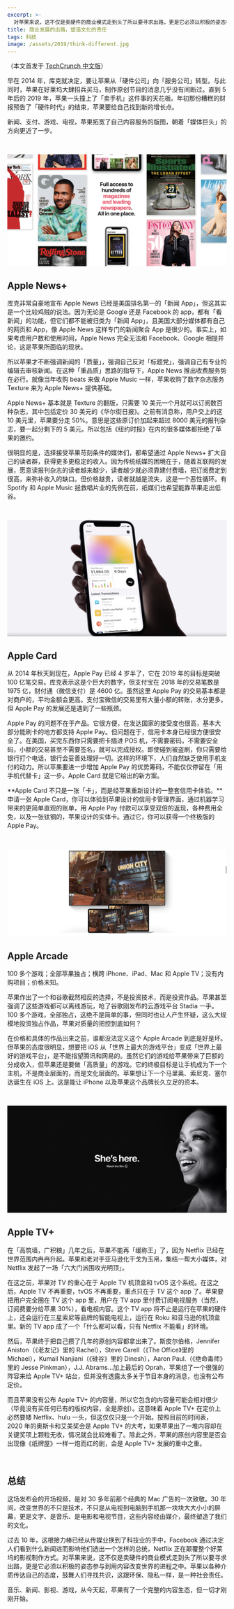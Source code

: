 ```yaml
---
excerpt: >-
  对苹果来说，这不仅是卖硬件的商业模式走到头了所以要寻求出路，更是它必须以积极的姿态参与到用内容改变世界的进程之中。以各种介质传达自己的态度，鼓舞人们寻找共识，这跟环保、隐私一样，是一种社会责任。
title: 商业发展的出路，塑造文化的责任
tags: 科技
image: /assets/2019/think-different.jpg
---
```


（本文首发于 [TechCrunch 中文版](https://techcrunch.cn/2019/03/26/apple-spring-event/)）

早在 2014 年，库克就决定，要让苹果从「硬件公司」向「服务公司」转型。与此同时，苹果在好莱坞大肆招兵买马，制作原创节目的消息几乎没有间断过。直到 5 年后的 2019 年，苹果一头撞上了「卖手机」这件事的天花板。年初那份糟糕的财报预告了「硬件时代」的结束，苹果要给自己找到新的增长点。

新闻、支付、游戏、电视，苹果拓宽了自己内容服务的版图，朝着「媒体巨头」的方向更近了一步。

<br>

![](/assets/2019/apple-news.jpg)

## Apple News+
库克非常自豪地宣布 Apple News 已经是美国排名第一的「新闻 App」，但这其实是一个比较鸡贼的说法。因为无论是 Google 还是 Facebook 的 app，都有「看新闻」的功能，但它们都不能被归类为「新闻 App」，且美国大部分媒体都有自己的网页和 App，像 Apple News 这样专门的新闻聚合 App 是很少的。事实上，如果考虑用户数和使用时间，Apple News 完全无法和 Facebook、Google 相提并论，这是苹果所面临的现状。

所以苹果才不断强调新闻的「质量」，强调自己反对「标题党」，强调自己有专业的编辑去审核新闻。在这种「重品质」思路的指导下，Apple News 推出收费服务势在必行。就像当年收购 beats 来做 Apple Music 一样，苹果收购了数字杂志服务 Texture 来为 Apple News+ 提供基础。

Apple News+ 基本就是 Texture 的翻版，只需要 10 美元一个月就可以订阅数百种杂志，其中包括定价 30 美元的《华尔街日报》。之前有消息称，用户交上的这 10 美元里，苹果要分走 50%。意思是这些原订价加起来超过 8000 美元的报刊杂志，要一起分剩下的 5 美元。所以包括《纽约时报》在内的很多媒体都拒绝了苹果的邀约。

很明显的是，选择接受苹果苛刻条件的媒体们，都希望通过 Apple News+ 扩大自己的读者群，获得更多更稳定的收入。因为传统纸媒的困境在于，随着互联网的发展，愿意读报刊杂志的读者越来越少，读者越少就必须靠建付费墙，把订阅费定到很高，来弥补收入的缺口。但价格越贵，读者就越是流失，这是一个恶性循环。有 Spotify 和 Apple Music 拯救唱片业的先例在前，纸媒们也希望能靠苹果走出低谷。

<br>

![](/assets/2019/apple-card.jpg)

## Apple Card
从 2014 年秋天到现在，Apple Pay 已经 4 岁半了，它在 2019 年的目标是突破 100 亿笔交易。库克表示这是个巨大的数字，但支付宝在 2018 年的交易笔数是 1975 亿，财付通（微信支付）是 4600 亿。虽然这里 Apple Pay 的交易基本都是对商户的，平均金额会更高。支付宝微信的交易里有大量小额的转账，水分更多。但 Apple Pay 的发展还是遇到了一些瓶颈。

Apple Pay 的问题不在于产品。它很方便，在发达国家的接受度也很高，基本大部分能刷卡的地方都支持 Apple Pay。但问题在于，信用卡本身已经很方便很安全了。在美国，买完东西你只需要把卡插进 POS 机，不需要密码，不需要安全码，小额的交易甚至不需要签名，就可以完成授权。即使碰到被盗刷，你只需要给银行打个电话，银行会妥善处理好一切。这样的环境下，人们自然缺乏使用手机支付的动力。所以苹果要进一步增加 Apple Pay 的优势筹码，不能仅仅停留在「用手机代替卡」这一步。Apple Card 就是它给出的新方案。

**Apple Card 不只是一张「卡」，而是经苹果重新设计的一整套信用卡体验。**申请一张 Apple Card，你可以体验到苹果设计的信用卡管理界面，通过机器学习带来的更简单直观的账单，用 Apple Pay 付款可以享受双倍的返现，各种费用全免，以及一张钛钢的，苹果设计的实体卡。通过它，你可以获得一个终极版的 Apple Pay。

<br>

![](/assets/2019/apple-arcade.jpg)

## Apple Arcade
100 多个游戏；全部苹果独占；横跨 iPhone、iPad、Mac 和 Apple TV；没有内购项目；价格未知。

苹果作出了一个和谷歌截然相反的选择，不是投资技术，而是投资作品。苹果甚至强调了这些游戏都可以离线游玩，呛了谷歌刚发布的云游戏平台 Stadia 一手。100 多个游戏，全部独占，这绝不是简单的事，但同时也让人产生怀疑，这么大规模地投资独占作品，苹果对质量的把控到底如何？

在价格和具体的作品出来之前，谁都没法定义这个 Apple Arcade 到底是好是坏。但苹果的态度很明显，想要把 iOS 从「世界上最大的游戏平台」变成「世界上最好的游戏平台」，是不能指望腾讯和网易的。虽然它们的游戏给苹果带来了巨额的分成收入，但苹果还是要做「高质量」的游戏。它的终极目标是让手机成为下一个主机，不是商业层面的，而是文化层面的。苹果想让下一个马里奥、索尼克、塞尔达诞生在 iOS 上。这是能让 iPhone 以及苹果这个品牌长久立足的资本。

<br>

![](/assets/2019/apple-tv.jpg)

## Apple TV+
在「高筑墙，广积粮」几年之后，苹果不能再「缓称王」了，因为 Netflix 已经在世界范围内冉冉升起。苹果和老对手亚马逊化干戈为玉帛，集结一帮大小媒体，对 Netflix 发起了一场「六大门派围攻光明顶」。

在这之前，苹果对 TV 的重心在于 Apple TV 机顶盒和 tvOS 这个系统。在这之后，Apple TV 不再重要，tvOS 不再重要，重点只在于 TV 这个 app 了。苹果要把用户完全圈在 TV 这个 app 里，用户在 TV app 里付费订阅电视服务（当然，订阅费要分给苹果 30%），看电视内容。这个 TV app 将不止是运行在苹果的硬件上，还会运行在三星索尼等品牌的智能电视上，运行在 Roku 和亚马逊的机顶盒里。新的 TV app 成了一个「什么都可以看，只有 Netflix 不能看」的环境。

然后，苹果终于把自己攒了几年的原创内容都拿出来了。斯皮尔伯格，Jennifer Aniston（《老友记》里的 Rachel），Steve Carell（《The Office》里的 Michael），Kumail Nanjiani（《硅谷》里的 Dinesh），Aaron Paul.（《绝命毒师》里的 Jesse Pinkman），J.J. Abrams…加上最后的 Oprah，苹果组了一个很强的阵容来给 Apple TV+ 站台，但并没有透露太多关于节目本身的消息，也没有公布定价。

而且苹果没有公布 Apple TV+ 的内容量，所以它包含的内容量可能会相对很少（毕竟没有买任何已有的版权内容，全是原创）。这意味着 Apple TV+ 在定价上必然要矮 Netflix、hulu 一头，但这仅仅只是一个开始。按照目前的时间表，2020 年的奥斯卡和艾美奖会是 Apple TV+ 的大考，如果苹果出了一堆内容却在关键奖项上颗粒无收，情况就会比较难看了。除此之外，苹果的原创内容里是否会出现像《纸牌屋》一样一炮而红的剧，会是 Apple TV+ 发展的重中之重。

<br>

## 总结
这场发布会的开场视频，是对 30 多年前那个经典的 Mac 广告的一次致敬。30 年间，改变世界的不只是技术，不只是从电视到电脑到手机那一块块大大小小的屏幕，更是文字、是音乐、是电影和电视节目，这些内容经由媒介，最终塑造了我们的文化。

过去 10 年，这根接力棒已经从传媒业换到了科技业的手中，Facebook 通过决定人们看到什么新闻进而影响他们选出一个怎样的总统，Netflix 正在颠覆整个好莱坞的影视制作方式。对苹果来说，这不仅是卖硬件的商业模式走到头了所以要寻求出路，更是它必须以积极的姿态参与到用内容改变世界的进程之中。苹果以各种介质传达自己的态度，鼓舞人们寻找共识，这跟环保、隐私一样，是一种社会责任。

音乐、新闻、影视、游戏，从今天起，苹果有了一个完整的内容生态，但一切才刚刚开始。

